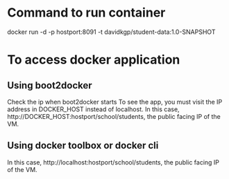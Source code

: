 # Command to run container
docker run -d -p hostport:8091 -t davidkgp/student-data:1.0-SNAPSHOT

# To access docker application
## Using boot2docker 
Check the ip when boot2docker starts
To see the app, you must visit the IP address in DOCKER_HOST instead of localhost. 
In this case, http://DOCKER_HOST:hostport/school/students, the public facing IP of the VM.

## Using docker toolbox or docker cli
In this case, http://localhost:hostport/school/students, the public facing IP of the VM.
